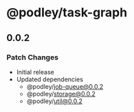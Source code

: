 # @podley/task-graph

## 0.0.2

### Patch Changes

- Initial release
- Updated dependencies
  - @podley/job-queue@0.0.2
  - @podley/storage@0.0.2
  - @podley/util@0.0.2
